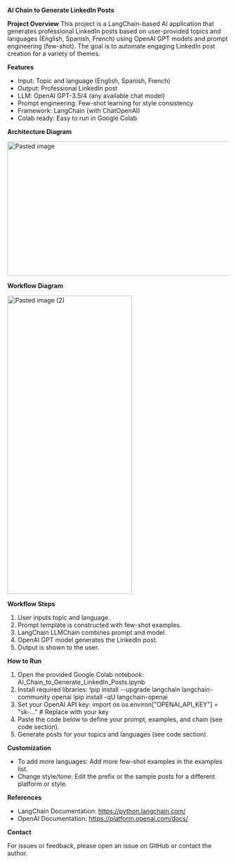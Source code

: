 **AI Chain to Generate LinkedIn Posts**

**Project Overview**
This project is a LangChain-based AI application that generates professional LinkedIn posts based on user-provided topics and languages (English, Spanish, French) using OpenAI GPT models and prompt engineering (few-shot). The goal is to automate engaging LinkedIn post creation for a variety of themes.

**Features**

- Input: Topic and language (English, Spanish, French)
- Output: Professional LinkedIn post
- LLM: OpenAI GPT-3.5/4 (any available chat model)
- Prompt engineering: Few-shot learning for style consistency
- Framework: LangChain (with ChatOpenAI)
- Colab ready: Easy to run in Google Colab


**Architecture Diagram**

<img width="652" height="306" alt="Pasted image" src="https://github.com/user-attachments/assets/0c8f1692-94f6-4f25-b4ec-cfd865aaf706" />






**Workflow Diagram**

<img width="284" height="680" alt="Pasted image (2)" src="https://github.com/user-attachments/assets/377bf765-0984-45c6-aec6-da49bb636c98" />


**Workflow Steps**

1. User inputs topic and language.
2. Prompt template is constructed with few-shot examples.
3. LangChain LLMChain combines prompt and model.
4. OpenAI GPT model generates the LinkedIn post.
5. Output is shown to the user.






**How to Run**

1. Open the provided Google Colab notebook: AI_Chain_to_Generate_LinkedIn_Posts.ipynb
2. Install required libraries:
    !pip install --upgrade langchain langchain-community openai
    !pip install -qU langchain-openai
3. Set your OpenAI API key:
    import os
    os.environ["OPENAI_API_KEY"] = "sk-..."  # Replace with your key
4. Paste the code below to define your prompt, examples, and chain (see code section).
5. Generate posts for your topics and languages (see code section).


**Customization**

- To add more languages: Add more few-shot examples in the examples list.
- Change style/tone: Edit the prefix or the sample posts for a different platform or style.


**References**

- LangChain Documentation: https://python.langchain.com/
- OpenAI Documentation: https://platform.openai.com/docs/



**Contact**

For issues or feedback, please open an issue on GitHub or contact the author.
